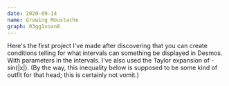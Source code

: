 ```yaml
---
date: 2020-09-14
name: Growing Moustache
graph: 03gg1voxn8
---
```


Here's the first project I've made after discovering that you can create conditions telling for what intervals can something be displayed in Desmos. With parameters in the intervals. I've also used the Taylor expansion of -sin(|x|). (By the way, this inequality below is supposed to be some kind of outfit for that head; this is certainly not vomit.)